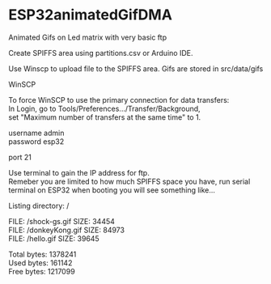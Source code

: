 # ESP32animatedGifDMA
Animated Gifs on Led matrix with very basic ftp  

Create SPIFFS area using partitions.csv or Arduino IDE. 

Use Winscp to upload file to the SPIFFS area. Gifs are stored in src/data/gifs

WinSCP  

To force WinSCP to use the primary connection for data transfers:  
In Login, go to Tools/Preferences.../Transfer/Background,  
set "Maximum number of transfers at the same time" to 1.  

username admin  
password esp32  

port 21  

Use terminal to gain the IP address for ftp.  
Remeber you are limited to how much SPIFFS space you have, run serial terminal on ESP32
when booting you will see something like...  

Listing directory: /  

  FILE: /shock-gs.gif   SIZE: 34454  
  FILE: /donkeyKong.gif SIZE: 84973  
  FILE: /hello.gif      SIZE: 39645  

Total bytes:    1378241  
Used bytes:     161142  
Free bytes:     1217099  
